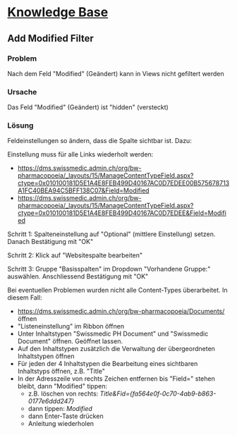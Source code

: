 # [Knowledge Base](../)
## Add Modified Filter

### **Problem**

Nach dem Feld "Modified" (Geändert) kann in Views nicht gefiltert werden

### **Ursache**

Das Feld "Modified" (Geändert) ist "hidden" (versteckt)

### **Lösung**

Feldeinstellungen so ändern, dass die Spalte sichtbar ist. Dazu:

Einstellung muss für alle Links wiederholt werden:

* https://dms.swissmedic.admin.ch/org/bw-pharmacopoeia/_layouts/15/ManageContentTypeField.aspx?ctype=0x010100181D5E1A4E8FEB499D40167AC0D7EDEE00B575678713A1FC40BEA94C5BFF138C07&Field=Modified
* https://dms.swissmedic.admin.ch/org/bw-pharmacopoeia/_layouts/15/ManageContentTypeField.aspx?ctype=0x010100181D5E1A4E8FEB499D40167AC0D7EDEE&Field=Modified





Schritt 1: Spalteneinstellung auf "Optional" (mittlere Einstellung) setzen. Danach Bestätigung mit "OK"

 

Schritt 2: Klick auf "Websitespalte bearbeiten"

 

Schritt 3: Gruppe "Basisspalten" im Dropdown "Vorhandene Gruppe:" auswählen. Anschliessend Bestätigung mit "OK"

 





Bei eventuellen Problemen wurden nicht alle Content-Types überarbeitet. In diesem Fall:

* https://dms.swissmedic.admin.ch/org/bw-pharmacopoeia/Documents/ öffnen
* "Listeneinstellung" im Ribbon öffnen
* Unter Inhaltstypen "Swissmedic PH Document" und "Swissmedic Document" öffnen. Geöffnet lassen.
* Auf den Inhaltstypen zusätzlich die Verwaltung der übergeordneten Inhaltstypen öffnen
* Für jeden der 4 Inhaltstypen die Bearbeitung eines sichtbaren Inhaltstyps öffnen, z.B. "Title"
* In der Adresszeile von rechts Zeichen entfernen bis "Field=" stehen bleibt, dann "Modified" tippen:
  * z.B. löschen von rechts: *Title&Fid={fa564e0f-0c70-4ab9-b863-0177e6ddd247}*
  * dann tippen: *Modified*
  * dann Enter-Taste drücken
  * Anleitung wiederholen